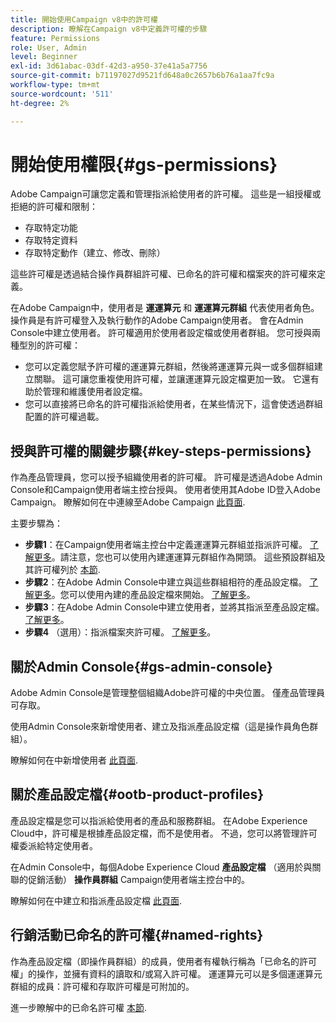 ```yaml
---
title: 開始使用Campaign v8中的許可權
description: 瞭解在Campaign v8中定義許可權的步驟
feature: Permissions
role: User, Admin
level: Beginner
exl-id: 3d61abac-03df-42d3-a950-37e41a5a7756
source-git-commit: b71197027d9521fd648a0c2657b6b76a1aa7fc9a
workflow-type: tm+mt
source-wordcount: '511'
ht-degree: 2%

---
```


# 開始使用權限{#gs-permissions}

Adobe Campaign可讓您定義和管理指派給使用者的許可權。 這些是一組授權或拒絕的許可權和限制：

* 存取特定功能
* 存取特定資料
* 存取特定動作（建立、修改、刪除）

這些許可權是透過結合操作員群組許可權、已命名的許可權和檔案夾的許可權來定義。

在Adobe Campaign中，使用者是 **運運算元** 和 **運運算元群組** 代表使用者角色。 操作員是有許可權登入及執行動作的Adobe Campaign使用者。 會在Admin Console中建立使用者。 許可權適用於使用者設定檔或使用者群組。 您可授與兩種型別的許可權：

* 您可以定義您賦予許可權的運運算元群組，然後將運運算元與一或多個群組建立關聯。 這可讓您重複使用許可權，並讓運運算元設定檔更加一致。 它還有助於管理和維護使用者設定檔。
* 您可以直接將已命名的許可權指派給使用者，在某些情況下，這會使透過群組配置的許可權過載。

## 授與許可權的關鍵步驟{#key-steps-permissions}

作為產品管理員，您可以授予組織使用者的許可權。 許可權是透過Adobe Admin Console和Campaign使用者端主控台授與。 使用者使用其Adobe ID登入Adobe Campaign。 瞭解如何在中連線至Adobe Campaign [此頁面](connect.md).

主要步驟為：

* **步驟1**：在Campaign使用者端主控台中定義運運算元群組並指派許可權。 [了解更多](manage-permissions.md#create-product-profile)。請注意，您也可以使用內建運運算元群組作為開頭。 這些預設群組及其許可權列於 [本節](manage-permissions.md#ootb-productprofiles).
* **步驟2**：在Adobe Admin Console中建立與這些群組相符的產品設定檔。 [了解更多](manage-permissions.md#create-product-profile)。您可以使用內建的產品設定檔來開始。 [了解更多](manage-permissions.md#ootb-productprofiles)。
* **步驟3**：在Adobe Admin Console中建立使用者，並將其指派至產品設定檔。 [了解更多](manage-permissions.md#add-users)。
* **步驟4** （選用）：指派檔案夾許可權。 [了解更多](manage-permissions.md#ootb-productprofiles)。

## 關於Admin Console{#gs-admin-console}

Adobe Admin Console是管理整個組織Adobe許可權的中央位置。 僅產品管理員可存取。

使用Admin Console來新增使用者、建立及指派產品設定檔（這是操作員角色群組）。

瞭解如何在中新增使用者 [此頁面](manage-permissions.md#add-users).

## 關於產品設定檔{#ootb-product-profiles}

產品設定檔是您可以指派給使用者的產品和服務群組。 在Adobe Experience Cloud中，許可權是根據產品設定檔，而不是使用者。 不過，您可以將管理許可權委派給特定使用者。

在Admin Console中，每個Adobe Experience Cloud **產品設定檔** （適用於與關聯的促銷活動） **操作員群組** Campaign使用者端主控台中的。

瞭解如何在中建立和指派產品設定檔 [此頁面](manage-permissions.md#create-a-product-profile).

## 行銷活動已命名的許可權{#named-rights}

作為產品設定檔（即操作員群組）的成員，使用者有權執行稱為「已命名的許可權」的操作，並擁有資料的讀取和/或寫入許可權。 運運算元可以是多個運運算元群組的成員：許可權和存取許可權是可附加的。

進一步瞭解中的已命名許可權 [本節](manage-permissions.md#use-named-rights).
